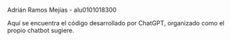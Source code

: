 Adrián Ramos Mejías - alu0101018300

Aquí se encuentra el código desarrollado por ChatGPT, organizado como el propio chatbot sugiere.
